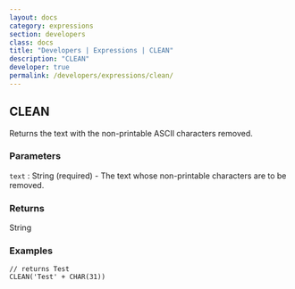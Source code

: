 ```yaml
---
layout: docs
category: expressions
section: developers
class: docs
title: "Developers | Expressions | CLEAN"
description: "CLEAN"
developer: true
permalink: /developers/expressions/clean/
---
```


## CLEAN

Returns the text with the non-printable ASCII characters removed.

### Parameters
`text` : String (required) - The text whose non-printable characters are to be removed.

### Returns
String

### Examples
```
// returns Test
CLEAN('Test' + CHAR(31))
```
